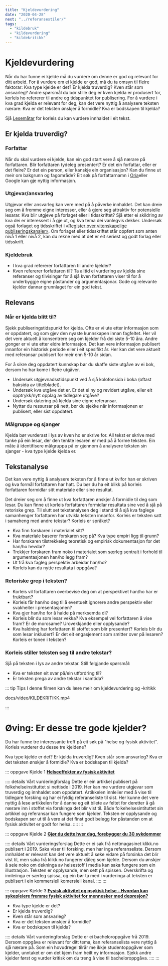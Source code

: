 ```yaml
---
title: "Kjeldevurdering"
date: "2020-04-28"
next: "../referansestiler/"
tags: 
  - "kildebruk"
  - "kildevurdering"
  - "kildekritikk"
---
```

# Kjeldevurdering
Når du har funne ei kjelde må du vurdere om denne er god og relevant for ditt arbeid. For å vurdere om ei kjelde er god, må du ta omsyn til fleire faktorar: Kva type kjelde er det? Er kjelda truverdig? Kven står som ansvarleg? Andre spørsmål du bør stille deg er kven kjelda er produsert for, korleis ho refererer til andre og tidspunktet for publisering. For å vurdere i kva grad kjelda er relevant for deg, kan det vere nyttig å analysere teksten nærare: Kva er det teksten ønskjer å formidle? Kva er bodskapen til kjelda?

Sjå [Lesemåtar](/studieteknikk/lesemater.html) for korleis du kan vurdere innhaldet i eit tekst. 

## Er kjelda truverdig?

### Forfattar 
Når du skal vurdere ei kjelde, kan ein god start vere å sjå nærare  på forfattaren. Blir forfattaren tydeleg presentert? Er det ein forfattar, eller er det fleire? Er det ein person, eller kanskje ein organisasjon? Kan du finne ut meir om bakgrunn og fagområde? Eit søk på forfattarnamn i [Oria](https://oria.no "Oria")eller Google kan gje nyttig informasjon.

### Utgjevar/ansvarleg

Utgjevar eller ansvarleg kan vere med på å påverke innhaldet. Det kan dreie seg om å fremme eigne interesser, eller å gjere seg attraktiv for potensielle lesarar. Kva blir utgjeve på forlaget eller i tidsskriftet? Sjå etter ei skildring av kva dei er interessert i å gje ut, og kva tema dei vanlegvis dekker. Undersøk også forlaget og tidsskriftet i [«Register over vitenskapelige publiseringskanaler»](https://dbh.nsd.uib.no/publiseringskanaler/Forside). Om forlaget eller tidsskriftet står oppført som anten nivå 1 eller nivå 2, kan du rekne med at det er eit seriøst og godt forlag eller tidsskrift. 

### Kjeldebruk
- I kva grad refererer forfattaren til andre kjelder?
- Kven refererer forfattaren til?
Ta alltid ei vurdering av kjelda sine referanser og tilvisingar for å sjå kven forfattaren viser til for å underbyggje eigne påstander og argumentasjonar. Gode og relevante kjelder dannar grunnlaget for ein god tekst. 


## Relevans

### Når er kjelda blitt til?

Sjekk publiseringstidspunkt for kjelda. Ofte er vi ute etter informasjon som er oppdatert, og som gjev den nyaste kunnskapen innan fagfeltet. Her vil det vere aktuelt å konsentrere seg om kjelder frå dei siste 5-10 åra. Andre gonger er vi ute etter eldre informasjon. Det kan vere informasjon publisert innanfor ein historisk periode eller i eit spesifikt år. Her kan det vere aktuelt med referansar publisert for meir enn 5-10 år sidan. 

For å sikre deg oppdatert kunnskap bør du skaffe siste utgåve av ei bok, dersom ho har kome i fleire utgåver. 
- Undersøk utgjevnadsstidspunkt ved å sjå kolofonsida i boka (oftast baksida av tittelbladet).
- Undersøk kva utgåve det er. Er det ei ny og revidert utgåve, eller eit opptrykk/nytt opplag av tidlegare utgåve?  
- Undersøk datering på kjelda sine eigne referansar.
- Nyttar du ressursar på nett, bør du sjekke når informasjonen er publisert, eller sist oppdatert.

### Målgruppe og sjanger

Kjelda bør vurderast i lys av kven ho er skrive for. All tekst er skrive med tanke på ein lesar, der den tenkte lesaren er med på å forme teksten. Ein måte å identifisere målgruppa på er gjennom å analysere teksten sin sjanger - kva type kjelde kjelda er. 

## Tekstanalyse
Det kan vere nyttig å analysere teksten for å finne ut kvifor han er skriven og kva formål forfattaren har hatt. Du bør du ha eit blikk på korleis forfattaren formidlar sitt materiale eller sine resultat. 

Det dreier seg om å finne ut kva forfattaren ønskjer å formidle til deg som lesar. Du kan finne ut korleis forfattaren formidlar resultata sine ved å sjå på retoriske grep. Til slutt set tekstanalysen deg i stand til å sjå kva faglege samanhenger forfattaren har utvikla teksten innanfor. Korleis er teksten satt i samaheng med andre tekstar? Korleis er språket? 

- Kva finn forskaren i materialet sitt?
- Kva materiale baserer forskaren seg på? Kva type empiri ligg til grunn?
- Har forskaren tilstrekkeleg teoretisk og empirisk dokumentasjon for det han/ho hevdar?
- Trekkjer forskaren fram noko i materialet som særleg sentralt i forhold til argumentasjonen han/ho legg fram? 
- Ut frå kva fagleg perspektiv arbeidar han/ho?
- Korleis kan du nytte resultata i oppgåva?

### Retoriske grep i teksten?

- Korleis vil forfattaren overbevise deg om at perspektivet han/ho har er fruktbart?
- Korleis får han/ho deg til å eventuelt ignorere andre perspektiv eller svakheiter i presentasjonen?
- Kva gjer han/ho for å halde på merksemda di?
- Korleis blir du som lesar vekka? Kva eksempel vel forfattaren å vise fram? Er de morosame? Urovekkjande eller opplysande?  
- Kva haldning har forfattaren til stoffet som blir presentert? Korleis blir du som lesar inkludert? Er det eit engasjement som smitter over på lesaren? Korleis er tonen i teksten? 

### Korleis stiller teksten seg til andre tekstar?

Sjå på teksten i lys av andre tekstar. Still følgjande spørsmål:

- Kva er teksten eit svar på/ein utfordring til?
- Er teksten prega av andre tekstar i samtida?

::: tip Tips 
I denne filmen kan du lære meir om kjeldevurdering og -kritikk

docs/video/KILDEKRITIKK.mp4 

::: 


# Øving: Er desse tre gode kjelder? 

Du har funne tre interessante treff på eit søk på "helse og fysisk aktivitet". Korleis vurderer du desse tre kjeldene? 

Kva type kjelde er det? 
Er kjelda truverdig? 
Kven står som ansvarleg? 
Kva er det teksten ønskjer å formidle? 
Kva er bodskapen til kjelda?

::: oppgave Kjelde 1
[**Helseeffekter av fysisk aktivitet**](https://www.fhi.no/ml/aktivitet/helseeffekter-av-fysisk-aktivitet/)

:::: details Vårt vurderingforslag
Dette er ein artikkel publisert på folkehelseinstituttet si nettisde i 2019. Her kan me vurdere utgjevar som truverdig og innhaldet som oppdatert. Artikkelen innleiier med å vise til tidlegare forsking og har ei fyldig referanseliste til sist. Her kunne det vere nyttig å lese artikkelen for å danne eg eit bilete av feltet for deretter å gå nærare inn i stoffet via forskinga det blir vist til. Både folkehelsesintituttet sin artikkel og referansar kan fungere som kjelder. Teksten er opplysande og bodskapen ser ut til å vere at det finst godt belegg for påstanden om at fysisk aktivitet er godt for helsa.
::::
::: 

::: oppgave Kjelde 2
[**Gjør du dette hver dag, forebygger du 30 sykdommer**]( https://www.klikk.no/helse/gar-du-i-rask-gange-hver-dag-forebygger-du-mot-30-ulike-sykdommer-6817180)

:::: details Vårt vurderingsforslag 
Dette er ei sak frå nettmagasinet klikk.no publisert i 2019. Saka viser til forsking, men har inga referanseliste. Dersom innhaldet er relevant kan det vere aktuelt å søke vidare på forsinka det blir vist til, men saka frå klikk.no fungerer dåleg som kjelde. Dersom du ønskjer å seie noko om dekninga av helsestoff i media kan  saka fungere som ein illustrasjon. Teksten er opplysande, men sett på spissen. Overskrifta og innleiinga er særleg spissa, og ein bør ta med i vurderinga at teksten er publisert i ein kommersiell komersiell kanal.
::::
::: 

::: oppgave Kjelde 3
[**Fysisk aktivitet og psykisk helse - Hvordan kan sykepleiere fremme fysisk aktivitet for mennesker med depresjon?**]( https://hdl.handle.net/11250/2653415)
 
* Kva type kjelde er det? 
* Er kjelda truverdig? 
* Kven står som ansvarleg? 
* Kva er det teksten ønskjer å formidle? 
* Kva er bodskapen til kjelda?

:::: details Vårt vurderingforslag
Dette er ei bacheloroppgåve frå 2019. Dersom oppgåva er relevant for ditt tema, kan referanselista vere nyttig å sjå nærare på. Som ein hovudregel tilrår me ikkje studentoppgåver som kjelder, unntaket er om det kjem fram heilt ny informasjon. Sjekk andre kjelder først og vurder kritisk om du treng å vise til bacheloroppgåva. 
::::
::: 
